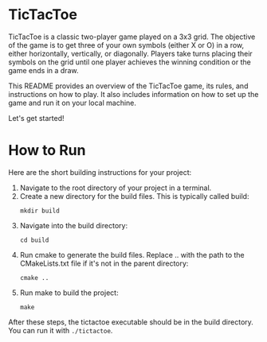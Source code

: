 # TicTacToe

TicTacToe is a classic two-player game played on a 3x3 grid. The objective of the game is to get three of your own symbols (either X or O) in a row, either horizontally, vertically, or diagonally. Players take turns placing their symbols on the grid until one player achieves the winning condition or the game ends in a draw.

This README provides an overview of the TicTacToe game, its rules, and instructions on how to play. It also includes information on how to set up the game and run it on your local machine.

Let's get started!

# How to Run
Here are the short building instructions for your project:

1. Navigate to the root directory of your project in a terminal.
2. Create a new directory for the build files. This is typically called build:
   ```shell
   mkdir build
   ```
3. Navigate into the build directory:
   ```shell
   cd build
   ```
4. Run cmake to generate the build files. Replace .. with the path to the CMakeLists.txt file if it's not in the parent directory:
   ```shell
   cmake ..
   ```
5. Run make to build the project:
   ```shell
   make
   ```
After these steps, the tictactoe executable should be in the build directory. You can run it with `./tictactoe`.